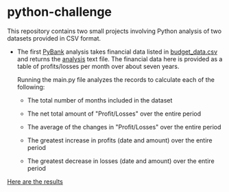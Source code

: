 # python-challenge

This repository contains two small projects involving Python analysis of two datasets provided in CSV format. 

* The first [PyBank](https://github.com/lmfao415/python-challenge/tree/main/PyBank) analysis 
takes financial data listed in [budget_data.csv](https://github.com/lmfao415/python-challenge/blob/main/PyBank/Resources/budget_data.csv) and returns the [analysis](https://github.com/lmfao415/python-challenge/blob/main/PyBank/analysis/budget_analysis) text file. The financial data here is provided as a table of profits/losses per month over about seven years. 

  Running the main.py file analyzes the records to calculate each of the following:

  * The total number of months included in the dataset

  * The net total amount of "Profit/Losses" over the entire period

  * The average of the changes in "Profit/Losses" over the entire period

  * The greatest increase in profits (date and amount) over the entire period

  * The greatest decrease in losses (date and amount) over the entire period


[Here are the results](https://github.com/lmfao415/python-challenge/blob/main/PyBank/analysis/analysis.png)
